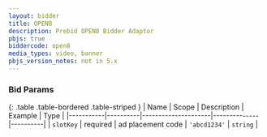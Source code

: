 ```yaml
---
layout: bidder
title: OPEN8
description: Prebid OPEN8 Bidder Adaptor
pbjs: true
biddercode: open8
media_types: video, banner
pbjs_version_notes: not in 5.x
---
```


### Bid Params

{: .table .table-bordered .table-striped }
| Name      | Scope    | Description         | Example      | Type     |
|-----------|----------|---------------------|--------------|----------|
| `slotKey` | required | ad placement code   | `'abcd1234'` | `string` |
